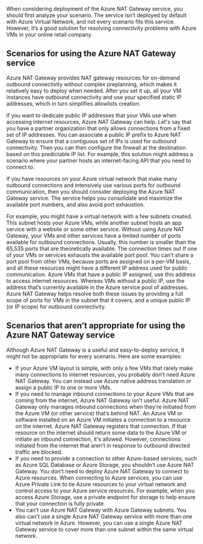
When considering deployment of the Azure NAT Gateway service, you should first analyze your scenario. The service isn’t deployed by default with Azure Virtual Network, and not every scenario fits this service. However, it’s a good solution for resolving connectivity problems with Azure VMs in your online retail company.

## Scenarios for using the Azure NAT Gateway service

Azure NAT Gateway provides NAT gateway resources for on-demand outbound connectivity without complex preplanning, which makes it relatively easy to deploy when needed. After you set it up, all your VM instances have outbound connectivity and use your specified static IP addresses, which in turn simplifies allowlists creation.

If you want to dedicate public IP addresses that your VMs use when accessing internet resources, Azure NAT Gateway can help. Let's say that you have a partner organization that only allows connections from a fixed set of IP addresses. You can associate a public IP prefix to Azure NAT Gateway to ensure that a contiguous set of IPs is used for outbound connectivity. Then you can then configure the firewall at the destination based on this predictable IP list. For example, this solution might address a scenario where your partner hosts an internet-facing API that you need to connect to.

If you have resources on your Azure virtual network that make many outbound connections and intensively use various ports for outbound communication, then you should consider deploying the Azure NAT Gateway service. The service helps you consolidate and maximize the available port numbers, and also avoid port exhaustion.

For example, you might have a virtual network with a few subnets created. This subnet hosts your Azure VMs, while another subnet hosts an app service with a website or some other service. Without using Azure NAT Gateway, your VMs and other services have a limited number of ports available for outbound connections. Usually, this number is smaller than the 65,535 ports that are theoretically available. The connection times out If one of your VMs or services exhausts the available port pool. You can’t share a port pool from other VMs, because ports are assigned on a per-VM basis, and all these resources might have a different IP address used for public communication. Azure VMs that have a public IP assigned, use this address to access internet resources. Whereas VMs without a public IP, use the address that’s currently available in the Azure service pool of addresses. Azure NAT Gateway helps resolve both these issues by providing a full scope of ports for VMs in the subnet that it covers, and a unique public IP (or IP scope) for outbound connectivity.

## Scenarios that aren’t appropriate for using the Azure NAT Gateway service

Although Azure NAT Gateway is a useful and easy-to-deploy service, it might not be appropriate for every scenario. Here are some examples:

- If your Azure VM layout is simple, with only a few VMs that rarely make many connections to internet resources, you probably don’t need Azure NAT Gateway. You can instead use Azure native address translation or assign a public IP to one or more VMs.
- If you need to manage inbound connections to your Azure VMs that are coming from the internet, Azure NAT Gateway isn’t useful. Azure NAT Gateway only manages inbound connections when they’re initiated from the Azure VM (or other service) that’s behind NAT. An Azure VM or software installed on an Azure VM initiates a connection to a resource on the internet. Azure NAT Gateway registers that connection. If that resource on the internet should return some data to the Azure VM or initiate an inbound connection, it's allowed. However, connections initiated from the internet that aren’t in response to outbound directed traffic are blocked.
- If you need to provide a connection to other Azure-based services, such as Azure SQL Database or Azure Storage, you shouldn’t use Azure NAT Gateway. You don’t need to deploy Azure NAT Gateway to connect to Azure resources. When connecting to Azure services, you can use Azure Private Link to tie Azure resources to your virtual network and control access to your Azure service resources. For example, when you access Azure Storage, use a private endpoint for storage to help ensure that your connection is fully private.
- You can’t use Azure NAT Gateway with Azure Gateway subnets. You also can't use a single Azure NAT Gateway service with more than one virtual network in Azure. However, you can use a single Azure NAT Gateway service to cover more than one subnet within the same virtual network.